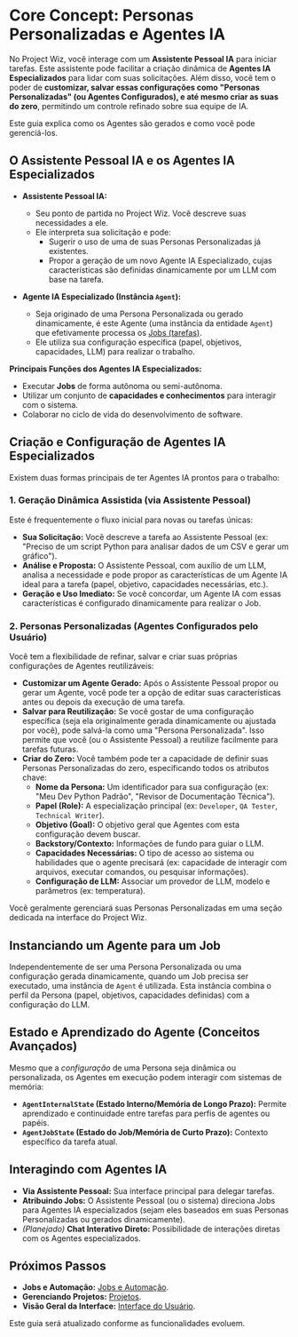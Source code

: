 # Core Concept: Personas Personalizadas e Agentes IA

No Project Wiz, você interage com um **Assistente Pessoal IA** para iniciar tarefas. Este assistente pode facilitar a criação dinâmica de **Agentes IA Especializados** para lidar com suas solicitações. Além disso, você tem o poder de **customizar, salvar essas configurações como "Personas Personalizadas" (ou Agentes Configurados), e até mesmo criar as suas do zero**, permitindo um controle refinado sobre sua equipe de IA.

Este guia explica como os Agentes são gerados e como você pode gerenciá-los.

## O Assistente Pessoal IA e os Agentes IA Especializados

*   **Assistente Pessoal IA:**
    *   Seu ponto de partida no Project Wiz. Você descreve suas necessidades a ele.
    *   Ele interpreta sua solicitação e pode:
        *   Sugerir o uso de uma de suas Personas Personalizadas já existentes.
        *   Propor a geração de um novo Agente IA Especializado, cujas características são definidas dinamicamente por um LLM com base na tarefa.

*   **Agente IA Especializado (Instância `Agent`):**
    *   Seja originado de uma Persona Personalizada ou gerado dinamicamente, é este Agente (uma instância da entidade `Agent`) que efetivamente processa os [Jobs (tarefas)](./jobs-and-automation.md).
    *   Ele utiliza sua configuração específica (papel, objetivos, capacidades, LLM) para realizar o trabalho.

**Principais Funções dos Agentes IA Especializados:**
*   Executar **Jobs** de forma autônoma ou semi-autônoma.
*   Utilizar um conjunto de **capacidades e conhecimentos** para interagir com o sistema.
*   Colaborar no ciclo de vida do desenvolvimento de software.

## Criação e Configuração de Agentes IA Especializados

Existem duas formas principais de ter Agentes IA prontos para o trabalho:

### 1. Geração Dinâmica Assistida (via Assistente Pessoal)
Este é frequentemente o fluxo inicial para novas ou tarefas únicas:
*   **Sua Solicitação:** Você descreve a tarefa ao Assistente Pessoal (ex: "Preciso de um script Python para analisar dados de um CSV e gerar um gráfico").
*   **Análise e Proposta:** O Assistente Pessoal, com auxílio de um LLM, analisa a necessidade e pode propor as características de um Agente IA ideal para a tarefa (papel, objetivo, capacidades necessárias, etc.).
*   **Geração e Uso Imediato:** Se você concordar, um Agente IA com essas características é configurado dinamicamente para realizar o Job.

### 2. Personas Personalizadas (Agentes Configurados pelo Usuário)
Você tem a flexibilidade de refinar, salvar e criar suas próprias configurações de Agentes reutilizáveis:

*   **Customizar um Agente Gerado:** Após o Assistente Pessoal propor ou gerar um Agente, você pode ter a opção de editar suas características antes ou depois da execução de uma tarefa.
*   **Salvar para Reutilização:** Se você gostar de uma configuração específica (seja ela originalmente gerada dinamicamente ou ajustada por você), pode salvá-la como uma "Persona Personalizada". Isso permite que você (ou o Assistente Pessoal) a reutilize facilmente para tarefas futuras.
*   **Criar do Zero:** Você também pode ter a capacidade de definir suas Personas Personalizadas do zero, especificando todos os atributos chave:
    *   **Nome da Persona:** Um identificador para sua configuração (ex: "Meu Dev Python Padrão", "Revisor de Documentação Técnica").
    *   **Papel (Role):** A especialização principal (ex: `Developer`, `QA Tester`, `Technical Writer`).
    *   **Objetivo (Goal):** O objetivo geral que Agentes com esta configuração devem buscar.
    *   **Backstory/Contexto:** Informações de fundo para guiar o LLM.
    *   **Capacidades Necessárias:** O tipo de acesso ao sistema ou habilidades que o agente precisará (ex: capacidade de interagir com arquivos, executar comandos, ou pesquisar informações).
    *   **Configuração de LLM:** Associar um provedor de LLM, modelo e parâmetros (ex: temperatura).

Você geralmente gerenciará suas Personas Personalizadas em uma seção dedicada na interface do Project Wiz.

## Instanciando um Agente para um Job
Independentemente de ser uma Persona Personalizada ou uma configuração gerada dinamicamente, quando um Job precisa ser executado, uma instância de `Agent` é utilizada. Esta instância combina o perfil da Persona (papel, objetivos, capacidades definidas) com a configuração do LLM.

## Estado e Aprendizado do Agente (Conceitos Avançados)
Mesmo que a *configuração* de uma Persona seja dinâmica ou personalizada, os Agentes em execução podem interagir com sistemas de memória:
*   **`AgentInternalState` (Estado Interno/Memória de Longo Prazo):** Permite aprendizado e continuidade entre tarefas para perfis de agentes ou papéis.
*   **`AgentJobState` (Estado do Job/Memória de Curto Prazo):** Contexto específico da tarefa atual.

## Interagindo com Agentes IA
*   **Via Assistente Pessoal:** Sua interface principal para delegar tarefas.
*   **Atribuindo Jobs:** O Assistente Pessoal (ou o sistema) direciona Jobs para Agentes IA especializados (sejam eles baseados em suas Personas Personalizadas ou gerados dinamicamente).
*   *(Planejado)* **Chat Interativo Direto:** Possibilidade de interações diretas com os Agentes especializados.

## Próximos Passos
*   **Jobs e Automação:** [Jobs e Automação](./jobs-and-automation.md).
*   **Gerenciando Projetos:** [Projetos](./projects.md).
*   **Visão Geral da Interface:** [Interface do Usuário](../03-interface-overview.md).

Este guia será atualizado conforme as funcionalidades evoluem.

